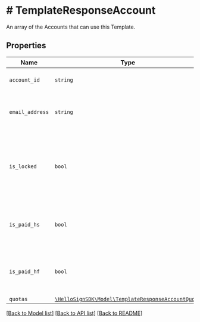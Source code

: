 # # TemplateResponseAccount

An array of the Accounts that can use this Template.

## Properties

Name | Type | Description | Notes
------------ | ------------- | ------------- | -------------
| `account_id` | ```string``` |  The id of the Account.  |  |
| `email_address` | ```string``` |  The email address associated with the Account.  |  |
| `is_locked` | ```bool``` |  Returns true if the user has been locked out of their account by a team admin.  |  |
| `is_paid_hs` | ```bool``` |  Returns true if the user has a paid HelloSign account.  |  |
| `is_paid_hf` | ```bool``` |  Returns true if the user has a paid HelloFax account.  |  |
| `quotas` | [```\HelloSignSDK\Model\TemplateResponseAccountQuota```](TemplateResponseAccountQuota.md) |    |  |

[[Back to Model list]](../../README.md#models) [[Back to API list]](../../README.md#endpoints) [[Back to README]](../../README.md)
